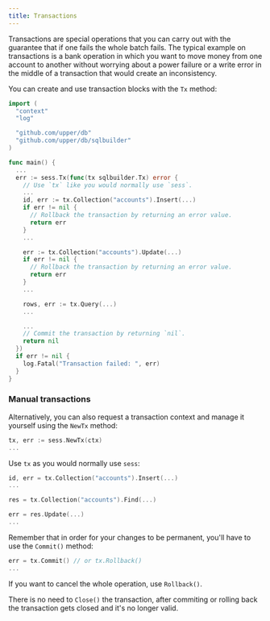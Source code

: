 ```yaml
---
title: Transactions
---
```


Transactions are special operations that you can carry out with the guarantee
that if one fails the whole batch fails. The typical example on transactions is
a bank operation in which you want to move money from one account to another
without worrying about a power failure or a write error in the middle of a
transaction that would create an inconsistency.

You can create and use transaction blocks with the `Tx` method:

```go
import (
  "context"
  "log"

  "github.com/upper/db"
  "github.com/upper/db/sqlbuilder"
)

func main() {
  ...
  err := sess.Tx(func(tx sqlbuilder.Tx) error {
    // Use `tx` like you would normally use `sess`.
    ...
    id, err := tx.Collection("accounts").Insert(...)
    if err != nil {
      // Rollback the transaction by returning an error value.
      return err
    }
    ...

    err := tx.Collection("accounts").Update(...)
    if err != nil {
      // Rollback the transaction by returning an error value.
      return err
    }
    ...

    rows, err := tx.Query(...)
    ...

    ...
    // Commit the transaction by returning `nil`.
    return nil
  })
  if err != nil {
    log.Fatal("Transaction failed: ", err)
  }
}
```

### Manual transactions

Alternatively, you can also request a transaction context and manage it
yourself using the `NewTx` method:

```go
tx, err := sess.NewTx(ctx)
...
```

Use `tx` as you would normally use `sess`:

```go
id, err = tx.Collection("accounts").Insert(...)
...

res = tx.Collection("accounts").Find(...)

err = res.Update(...)
...

```

Remember that in order for your changes to be permanent, you'll have to use the
`Commit()` method:

```go
err = tx.Commit() // or tx.Rollback()
...
```

If you want to cancel the whole operation, use `Rollback()`.

There is no need to `Close()` the transaction, after commiting or rolling back
the transaction gets closed and it's no longer valid.
